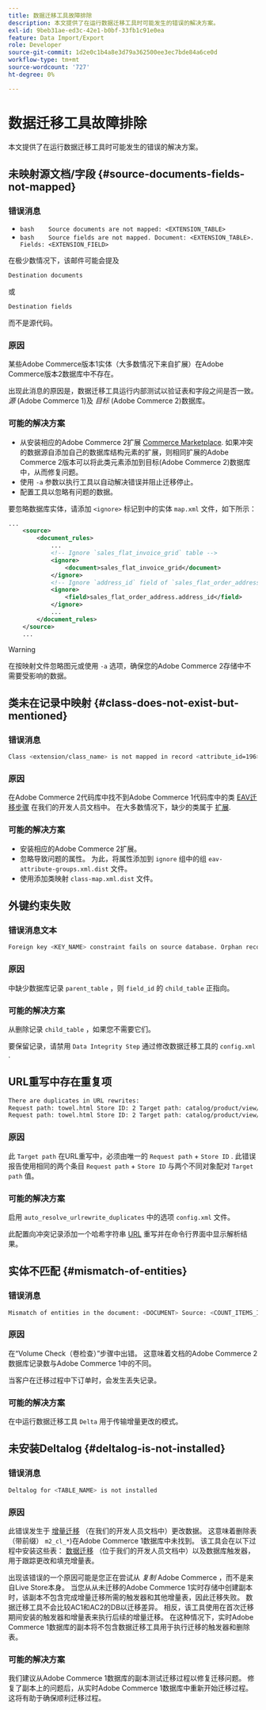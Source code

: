 ```yaml
---
title: 数据迁移工具故障排除
description: 本文提供了在运行数据迁移工具时可能发生的错误的解决方案。
exl-id: 9beb31ae-ed3c-42e1-b0bf-33fb1c91e0ea
feature: Data Import/Export
role: Developer
source-git-commit: 1d2e0c1b4a8e3d79a362500ee3ec7bde84a6ce0d
workflow-type: tm+mt
source-wordcount: '727'
ht-degree: 0%

---
```


# 数据迁移工具故障排除

本文提供了在运行数据迁移工具时可能发生的错误的解决方案。

## 未映射源文档/字段 {#source-documents-fields-not-mapped}

### 错误消息

* ```bash    Source documents are not mapped: <EXTENSION_TABLE>    ```
* ```bash    Source fields are not mapped. Document: <EXTENSION_TABLE>. Fields: <EXTENSION_FIELD>    ```

在极少数情况下，该邮件可能会提及

```bash
Destination documents
```

或

```bash
Destination fields
```

而不是源代码。

### 原因

某些Adobe Commerce版本1实体（大多数情况下来自扩展）在Adobe Commerce版本2数据库中不存在。

出现此消息的原因是，数据迁移工具运行内部测试以验证表和字段之间是否一致。 *源* (Adobe Commerce 1)及 *目标* (Adobe Commerce 2)数据库。

### 可能的解决方案

* 从安装相应的Adobe Commerce 2扩展 [Commerce Marketplace](https://marketplace.magento.com/).     如果冲突的数据源自添加自己的数据库结构元素的扩展，则相同扩展的Adobe Commerce 2版本可以将此类元素添加到目标(Adobe Commerce 2)数据库中，从而修复问题。
* 使用 `-a` 参数以执行工具以自动解决错误并阻止迁移停止。
* 配置工具以忽略有问题的数据。

要忽略数据库实体，请添加 `<ignore>` 标记到中的实体 `map.xml` 文件，如下所示：

```xml
...
    <source>
        <document_rules>
            ...
            <!-- Ignore `sales_flat_invoice_grid` table -->
            <ignore>
                <document>sales_flat_invoice_grid</document>
            </ignore>
            <!-- Ignore `address_id` field of `sales_flat_order_address` table -->
            <ignore>
                <field>sales_flat_order_address.address_id</field>
            </ignore>
            ...
        </document_rules>
    </source>
    ...
```

>[!WARNING]
>
>在按映射文件忽略图元或使用 `-a` 选项，确保您的Adobe Commerce 2存储中不需要受影响的数据。

## 类未在记录中映射 {#class-does-not-exist-but-mentioned}

### 错误消息

```bash
Class <extension/class_name> is not mapped in record <attribute_id=196>
```

### 原因

在Adobe Commerce 2代码库中找不到Adobe Commerce 1代码库中的类 [EAV迁移步骤](https://devdocs.magento.com/guides/v2.3/migration/migration-tool-internal-spec.html#eav) 在我们的开发人员文档中。 在大多数情况下，缺少的类属于 [扩展](https://glossary.magento.com/extension).

### 可能的解决方案

* 安装相应的Adobe Commerce 2扩展。
* 忽略导致问题的属性。    为此，将属性添加到 `ignore` 组中的组 `eav-attribute-groups.xml.dist` 文件。
* 使用添加类映射 `class-map.xml.dist` 文件。

## 外键约束失败

### 错误消息文本

```bash
Foreign key <KEY_NAME> constraint fails on source database. Orphan records id: <id_1>, <id_2> from <child_table>.<field_id> has no referenced records in <parent_table>
```

### 原因

中缺少数据库记录 `parent_table` ，则 `field_id` 的 `child_table` 正指向。

### 可能的解决方案

从删除记录 `child_table` ，如果您不需要它们。

要保留记录，请禁用 `Data Integrity Step` 通过修改数据迁移工具的 `config.xml` .

## URL重写中存在重复项

```xml
There are duplicates in URL rewrites:
Request path: towel.html Store ID: 2 Target path: catalog/product/view/id/10
Request path: towel.html Store ID: 2 Target path: catalog/product/view/id/12
```

### 原因

此 `Target path` 在URL重写中，必须由唯一的 `Request path` + `Store ID` . 此错误报告使用相同的两个条目 `Request path` + `Store ID` 与两个不同对象配对 `Target path` 值。

### 可能的解决方案

启用 `auto_resolve_urlrewrite_duplicates` 中的选项 `config.xml` 文件。

此配置向冲突记录添加一个哈希字符串 [URL](https://glossary.magento.com/url) 重写并在命令行界面中显示解析结果。

## 实体不匹配 {#mismatch-of-entities}

### 错误消息

```bash
Mismatch of entities in the document: <DOCUMENT> Source: <COUNT_ITEMS_IN_SOURCE_TABLE> Destination: <COUNT_ITEMS_IN_DESTINATION_TABLE>
```

### 原因

在“Volume Check（卷检查）”步骤中出错。 这意味着文档的Adobe Commerce 2数据库记录数与Adobe Commerce 1中的不同。

当客户在迁移过程中下订单时，会发生丢失记录。

### 可能的解决方案

在中运行数据迁移工具 `Delta` 用于传输增量更改的模式。

## 未安装Deltalog {#deltalog-is-not-installed}

### 错误消息

```bash
Deltalog for <TABLE_NAME> is not installed
```

### 原因

此错误发生于 [增量迁移](https://devdocs.magento.com/guides/v2.3/migration/migration-migrate-delta.html) （在我们的开发人员文档中）更改数据。 这意味着删除表（带前缀） `m2_cl_*`)在Adobe Commerce 1数据库中未找到。 该工具会在以下过程中安装这些表： [数据迁移](https://devdocs.magento.com/guides/v2.3/migration/migration-migrate-data.html) （位于我们的开发人员文档中）以及数据库触发器，用于跟踪更改和填充增量表。

出现该错误的一个原因可能是您正在尝试从 *复制* Adobe Commerce ，而不是来自Live Store本身。 当您从从未迁移的Adobe Commerce 1实时存储中创建副本时，该副本不包含完成增量迁移所需的触发器和其他增量表，因此迁移失败。 数据迁移工具不会比较AC1和AC2的DB以迁移差异。 相反，该工具使用在首次迁移期间安装的触发器和增量表来执行后续的增量迁移。 在这种情况下，实时Adobe Commerce 1数据库的副本将不包含数据迁移工具用于执行迁移的触发器和删除表。

### 可能的解决方案

我们建议从Adobe Commerce 1数据库的副本测试迁移过程以修复迁移问题。 修复了副本上的问题后，从实时Adobe Commerce 1数据库中重新开始迁移过程。 这将有助于确保顺利迁移过程。
